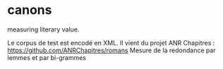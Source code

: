# canons
measuring literary value.

Le corpus de test est encodé en XML. Il vient du projet ANR Chapitres : https://github.com/ANRChapitres/romans
Mesure de la redondance par lemmes et par bi-grammes
